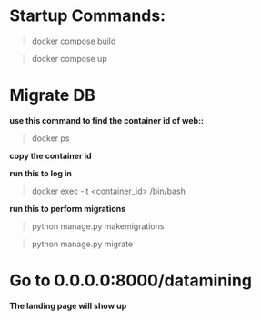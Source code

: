 # Startup Commands:
>docker compose build

>docker compose up

# Migrate DB
**use this command to find the container id of web::**

>docker ps

**copy the container id**

**run this to log in**

>docker exec -it <container_id> /bin/bash

**run this to perform migrations**

> python manage.py makemigrations

> python manage.py migrate

# Go to 0.0.0.0:8000/datamining
**The landing page will show up**